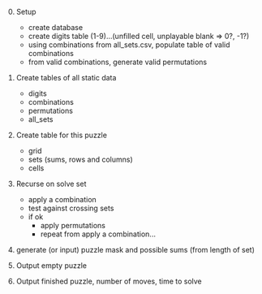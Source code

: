 0. Setup
    * create database
    * create digits table (1-9)...(unfilled cell, unplayable blank => 0?, -1?)
    * using combinations from all_sets.csv, populate table of valid combinations
    * from valid combinations, generate valid permutations

1. Create tables of all static data
    * digits
    * combinations
    * permutations
    * all_sets

2. Create table for this puzzle
    * grid
    * sets (sums, rows and columns)
    * cells 

3. Recurse on solve set
    * apply a combination
    * test against crossing sets
    * if ok
        * apply permutations
        * repeat from apply a combination...

4. generate (or input) puzzle mask and possible sums (from length of set)

5. Output empty puzzle

6. Output finished puzzle, number of moves, time to solve
